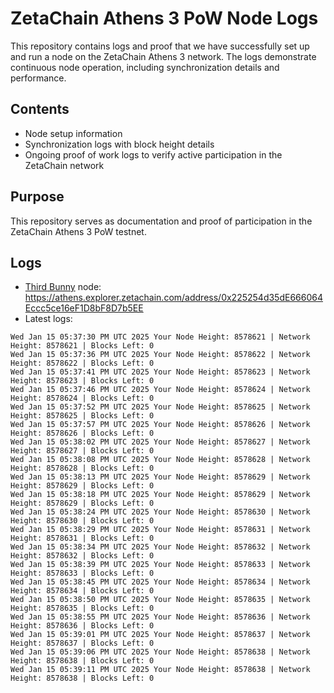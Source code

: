# ZetaChain Athens 3 PoW Node Logs
This repository contains logs and proof that we have successfully set up and run a node on the ZetaChain Athens 3 network. The logs demonstrate continuous node operation, including synchronization details and performance.

## Contents
- Node setup information
- Synchronization logs with block height details
- Ongoing proof of work logs to verify active participation in the ZetaChain network

## Purpose
This repository serves as documentation and proof of participation in the ZetaChain Athens 3 PoW testnet.

## Logs

- [Third Bunny](https://thirdbunny.xyz/) node: https://athens.explorer.zetachain.com/address/0x225254d35dE666064Eccc5ce16eF1D8bF8D7b5EE
- Latest logs:
```
Wed Jan 15 05:37:30 PM UTC 2025 Your Node Height: 8578621 | Network Height: 8578621 | Blocks Left: 0
Wed Jan 15 05:37:36 PM UTC 2025 Your Node Height: 8578622 | Network Height: 8578622 | Blocks Left: 0
Wed Jan 15 05:37:41 PM UTC 2025 Your Node Height: 8578623 | Network Height: 8578623 | Blocks Left: 0
Wed Jan 15 05:37:46 PM UTC 2025 Your Node Height: 8578624 | Network Height: 8578624 | Blocks Left: 0
Wed Jan 15 05:37:52 PM UTC 2025 Your Node Height: 8578625 | Network Height: 8578625 | Blocks Left: 0
Wed Jan 15 05:37:57 PM UTC 2025 Your Node Height: 8578626 | Network Height: 8578626 | Blocks Left: 0
Wed Jan 15 05:38:02 PM UTC 2025 Your Node Height: 8578627 | Network Height: 8578627 | Blocks Left: 0
Wed Jan 15 05:38:08 PM UTC 2025 Your Node Height: 8578628 | Network Height: 8578628 | Blocks Left: 0
Wed Jan 15 05:38:13 PM UTC 2025 Your Node Height: 8578629 | Network Height: 8578629 | Blocks Left: 0
Wed Jan 15 05:38:18 PM UTC 2025 Your Node Height: 8578629 | Network Height: 8578629 | Blocks Left: 0
Wed Jan 15 05:38:24 PM UTC 2025 Your Node Height: 8578630 | Network Height: 8578630 | Blocks Left: 0
Wed Jan 15 05:38:29 PM UTC 2025 Your Node Height: 8578631 | Network Height: 8578631 | Blocks Left: 0
Wed Jan 15 05:38:34 PM UTC 2025 Your Node Height: 8578632 | Network Height: 8578632 | Blocks Left: 0
Wed Jan 15 05:38:39 PM UTC 2025 Your Node Height: 8578633 | Network Height: 8578633 | Blocks Left: 0
Wed Jan 15 05:38:45 PM UTC 2025 Your Node Height: 8578634 | Network Height: 8578634 | Blocks Left: 0
Wed Jan 15 05:38:50 PM UTC 2025 Your Node Height: 8578635 | Network Height: 8578635 | Blocks Left: 0
Wed Jan 15 05:38:55 PM UTC 2025 Your Node Height: 8578636 | Network Height: 8578636 | Blocks Left: 0
Wed Jan 15 05:39:01 PM UTC 2025 Your Node Height: 8578637 | Network Height: 8578637 | Blocks Left: 0
Wed Jan 15 05:39:06 PM UTC 2025 Your Node Height: 8578638 | Network Height: 8578638 | Blocks Left: 0
Wed Jan 15 05:39:11 PM UTC 2025 Your Node Height: 8578638 | Network Height: 8578638 | Blocks Left: 0
```
